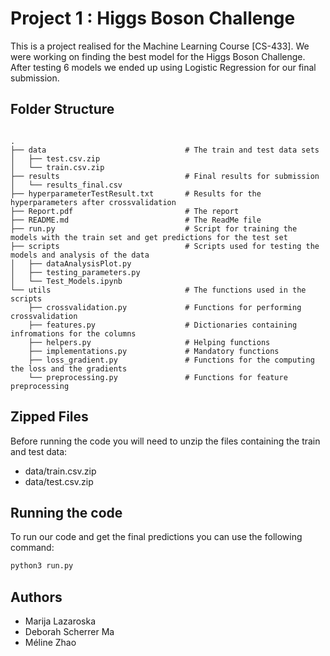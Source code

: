 # Project 1 : Higgs Boson Challenge

This is a project realised for the Machine Learning Course [CS-433]. We were working on finding the best model for the Higgs Boson Challenge. After testing 6 models we ended up using Logistic Regression for our final submission.

## Folder Structure

```

.
├── data                               # The train and test data sets
│   ├── test.csv.zip
│   └── train.csv.zip
├── results                            # Final results for submission
│   └── results_final.csv
├── hyperparameterTestResult.txt       # Results for the hyperparameters after crossvalidation
├── Report.pdf                         # The report
├── README.md                          # The ReadMe file
├── run.py                             # Script for training the models with the train set and get predictions for the test set
├── scripts                            # Scripts used for testing the models and analysis of the data
│   ├── dataAnalysisPlot.py
│   ├── testing_parameters.py
│   └── Test_Models.ipynb
└── utils                              # The functions used in the scripts
    ├── crossvalidation.py             # Functions for performing crossvalidation
    ├── features.py                    # Dictionaries containing infromations for the columns
    ├── helpers.py                     # Helping functions
    ├── implementations.py             # Mandatory functions
    ├── loss_gradient.py               # Functions for the computing the loss and the gradients
    └── preprocessing.py               # Functions for feature preprocessing

```


## Zipped Files
Before running the code you will need to unzip the files containing the train and test data:

* data/train.csv.zip     
* data/test.csv.zip 

## Running the code
To run our code and get the final predictions you can use the following command:

```python
python3 run.py
```


## Authors
* Marija Lazaroska     
* Deborah Scherrer Ma  
* Méline Zhao  
